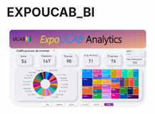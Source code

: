 # EXPOUCAB_BI

<img src="https://github.com/diegoalerd/EXPOUCAB_BI/blob/main/IMAGES/Reporte16_UCABAnlaytics.png" width="320" alt="Reporte16" />


